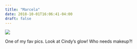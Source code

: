 ```yaml
---
title: "Marcela"
date: 2018-10-01T16:06:41-04:00
draft: false
---
```


<img src="/photos/marcela/one.jpg"/>

One of my fav pics. Look at Cindy’s glow! Who needs makeup?!
